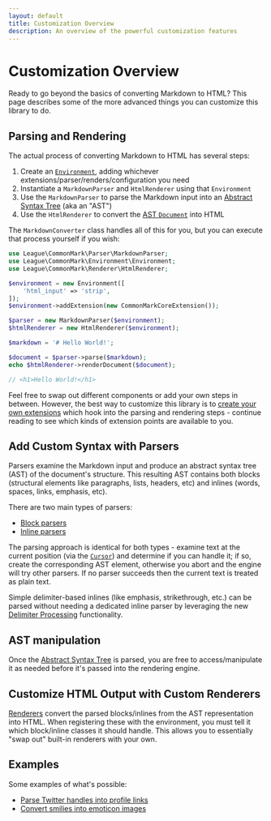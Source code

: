 ```yaml
---
layout: default
title: Customization Overview
description: An overview of the powerful customization features
---
```


# Customization Overview

Ready to go beyond the basics of converting Markdown to HTML? This page describes some of the more advanced things you can customize this library to do.

## Parsing and Rendering

The actual process of converting Markdown to HTML has several steps:

 1. Create an [`Environment`](/2.2/customization/environment/), adding whichever extensions/parser/renders/configuration you need
 2. Instantiate a `MarkdownParser` and `HtmlRenderer` using that `Environment`
 3. Use the `MarkdownParser` to parse the Markdown input into an [Abstract Syntax Tree](/2.2/customization/abstract-syntax-tree/) (aka an "AST")
 4. Use the `HtmlRenderer` to convert the [AST `Document`](/2.2/customization/abstract-syntax-tree/#document) into HTML

The `MarkdownConverter` class handles all of this for you, but you can execute that process yourself if you wish:

```php
use League\CommonMark\Parser\MarkdownParser;
use League\CommonMark\Environment\Environment;
use League\CommonMark\Renderer\HtmlRenderer;

$environment = new Environment([
    'html_input' => 'strip',
]);
$environment->addExtension(new CommonMarkCoreExtension());

$parser = new MarkdownParser($environment);
$htmlRenderer = new HtmlRenderer($environment);

$markdown = '# Hello World!';

$document = $parser->parse($markdown);
echo $htmlRenderer->renderDocument($document);

// <h1>Hello World!</h1>
```

Feel free to swap out different components or add your own steps in between.  However, the best way to customize this library is to [create your own extensions](/2.2/customization/extensions/) which hook into the parsing and rendering steps - continue reading to see which kinds of extension points are available to you.

## Add Custom Syntax with Parsers

Parsers examine the Markdown input and produce an abstract syntax tree (AST) of the document's structure.
This resulting AST contains both blocks (structural elements like paragraphs, lists, headers, etc) and inlines (words, spaces, links, emphasis, etc).

There are two main types of parsers:

- [Block parsers](/2.2/customization/block-parsing/)
- [Inline parsers](/2.2/customization/inline-parsing/)

The parsing approach is identical for both types - examine text at the current position (via the [`Cursor`](/2.2/customization/cursor/)) and determine if you can handle it;
if so, create the corresponding AST element,
otherwise you abort and the engine will try other parsers.  If no parser succeeds then the current text is treated as plain text.

Simple delimiter-based inlines (like emphasis, strikethrough, etc.) can be parsed without needing a dedicated inline parser by leveraging the new [Delimiter Processing](/2.2/customization/delimiter-processing/) functionality.

## AST manipulation

Once the [Abstract Syntax Tree](/2.2/customization/abstract-syntax-tree/) is parsed, you are free to access/manipulate it as needed before it's passed into the rendering engine.

## Customize HTML Output with Custom Renderers

[Renderers](/2.2/customization/rendering/) convert the parsed blocks/inlines from the AST representation into HTML. When registering these with the environment, you must tell it which block/inline classes it should handle.  This allows you to essentially "swap out" built-in renderers with your own.

## Examples

Some examples of what's possible:

- [Parse Twitter handles into profile links](/2.2/customization/inline-parsing#example-1---twitter-handles)
- [Convert smilies into emoticon images](/2.2/customization/inline-parsing#example-2---emoticons)
